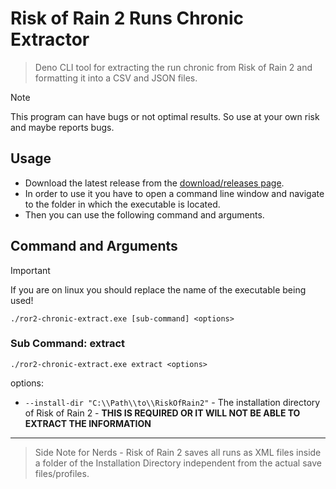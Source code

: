 # Risk of Rain 2 Runs Chronic Extractor
> Deno CLI tool for extracting the run chronic from Risk of Rain 2 and formatting it into a CSV and JSON files.

> [!NOTE]
> This program can have bugs or not optimal results. So use at your own risk and maybe reports bugs.

## Usage

- Download the latest release from the [download/releases page](https://github.com/MrMysterius/ror2-chronic-extract/releases).
- In order to use it you have to open a command line window and navigate to the folder in which the executable is located.
- Then you can use the following command and arguments.

## Command and Arguments

> [!IMPORTANT]
> If you are on linux you should replace the name of the executable being used!

```shell
./ror2-chronic-extract.exe [sub-command] <options>
```

### Sub Command: extract

```shell
./ror2-chronic-extract.exe extract <options>
```

options:
  - `--install-dir "C:\\Path\\to\\RiskOfRain2"` - The installation directory of Risk of Rain 2 - **THIS IS REQUIRED OR IT WILL NOT BE ABLE TO EXTRACT THE INFORMATION**

---

> Side Note for Nerds - Risk of Rain 2 saves all runs as XML files inside a folder of the Installation Directory independent from the actual save files/profiles.
